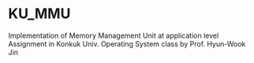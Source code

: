 # KU_MMU
Implementation of Memory Management Unit at application level    
Assignment in Konkuk Univ. Operating System class by Prof. Hyun-Wook Jin
